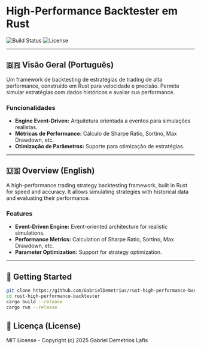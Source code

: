 # High-Performance Backtester em Rust

![Build Status](https://img.shields.io/github/actions/workflow/status/GabrielDemetrius/rust-high-performance-backtester/rust.yml?branch=main&style=for-the-badge) ![License](https://img.shields.io/github/license/GabrielDemetrius/rust-high-performance-backtester?style=for-the-badge)

---

## 🇧🇷 Visão Geral (Português)

Um framework de backtesting de estratégias de trading de alta performance, construído em Rust para velocidade e precisão. Permite simular estratégias com dados históricos e avaliar sua performance.

### Funcionalidades
- **Engine Event-Driven:** Arquitetura orientada a eventos para simulações realistas.
- **Métricas de Performance:** Cálculo de Sharpe Ratio, Sortino, Max Drawdown, etc.
- **Otimização de Parâmetros:** Suporte para otimização de estratégias.

---

## 🇺🇸 Overview (English)

A high-performance trading strategy backtesting framework, built in Rust for speed and accuracy. It allows simulating strategies with historical data and evaluating their performance.

### Features
- **Event-Driven Engine:** Event-oriented architecture for realistic simulations.
- **Performance Metrics:** Calculation of Sharpe Ratio, Sortino, Max Drawdown, etc.
- **Parameter Optimization:** Support for strategy optimization.

---

## 🚀 Getting Started

```sh
git clone https://github.com/GabrielDemetrius/rust-high-performance-backtester.git
cd rust-high-performance-backtester
cargo build --release
cargo run --release
```

## 📜 Licença (License)

MIT License - Copyright (c) 2025 Gabriel Demetrios Lafis
